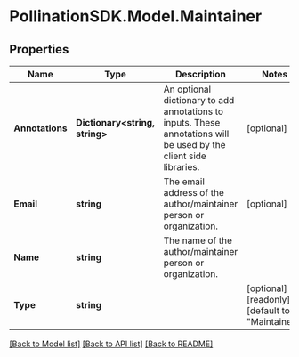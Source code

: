 
# PollinationSDK.Model.Maintainer

## Properties

Name | Type | Description | Notes
------------ | ------------- | ------------- | -------------
**Annotations** | **Dictionary&lt;string, string&gt;** | An optional dictionary to add annotations to inputs. These annotations will be used by the client side libraries. | [optional] 
**Email** | **string** | The email address of the author/maintainer person or organization. | [optional] 
**Name** | **string** | The name of the author/maintainer person or organization. | 
**Type** | **string** |  | [optional] [readonly] [default to "Maintainer"]

[[Back to Model list]](../README.md#documentation-for-models)
[[Back to API list]](../README.md#documentation-for-api-endpoints)
[[Back to README]](../README.md)

